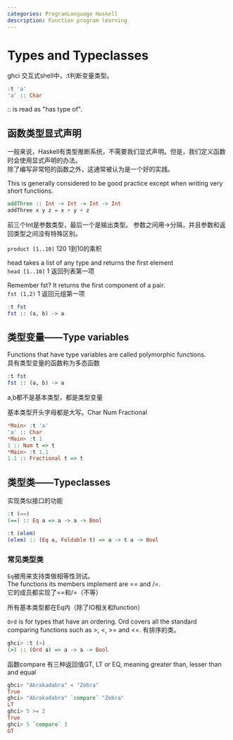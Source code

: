 ```yaml
---
categories: ProgramLanguage Haskell
description: Function program learning
---
```


Types and Typeclasses
===

ghci 交互式shell中，:t判断变量类型。

```haskell
:t 'a' 
'a' :: Char
```

:: is read as "has type of".

函数类型显式声明
---
一般来说，Haskell有类型推断系统，不需要我们显式声明。但是，我们定义函数时会使用显式声明的办法。  
除了编写非常短的函数之外，这通常被认为是一个好的实践。

This is generally considered to be good practice except when writing very short functions.

```haskell
addThree :: Int -> Int -> Int -> Int  
addThree x y z = x + y + z  
```

前三个Int是参数类型，最后一个是输出类型。
参数之间用->分隔，并且参数和返回类型之间没有特殊区别。


`product [1..10]` 120 1到10的乘积

head takes a list of any type and returns the first element  
`head [1..10]` 1 返回列表第一项  

Remember fst? It returns the first component of a pair.  
`fst (1,2)` 1 返回元组第一项  
```haskell
:t fst
fst :: (a, b) -> a
```




类型变量——Type variables
---

Functions that have type variables are called polymorphic functions.  
具有类型变量的函数称为多态函数

```haskell
:t fst
fst :: (a, b) -> a
```
a,b都不是基本类型，都是类型变量

基本类型开头字母都是大写。Char Num Fractional

```haskell
*Main> :t 'a'
'a' :: Char
*Main> :t 1
1 :: Num t => t
*Main> :t 1.1
1.1 :: Fractional t => t
```


类型类——Typeclasses
---
实现类似接口的功能

```haskell
:t (==)
(==) :: Eq a => a -> a -> Bool

:t (elem)
(elem) :: (Eq a, Foldable t) => a -> t a -> Bool
```

### 常见类型类

`Eq`被用来支持类做相等性测试。  
The functions its members implement are == and /=.  
它的成员都实现了==和/=（不等）

所有基本类型都在Eq内（除了IO相关和function）

`Ord` is for types that have an ordering.  Ord covers all the standard comparing functions such as >, <, >= and <=. 
有排序的类。

```haskell
ghci> :t (>)  
(>) :: (Ord a) => a -> a -> Bool  
```

函数compare 有三种返回值GT, LT or EQ, meaning greater than, lesser than and equal

```haskell
ghci> "Abrakadabra" < "Zebra"  
True  
ghci> "Abrakadabra" `compare` "Zebra"  
LT  
ghci> 5 >= 2  
True  
ghci> 5 `compare` 3  
GT  
```

